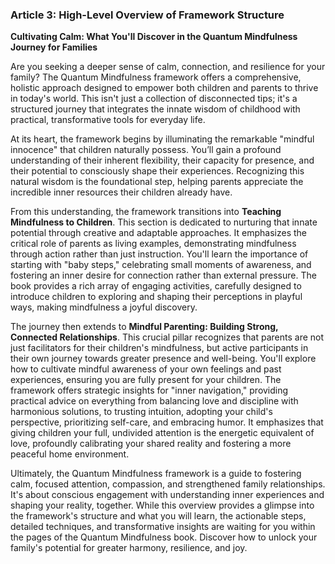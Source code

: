 ### Article 3: High-Level Overview of Framework Structure
**Cultivating Calm: What You'll Discover in the Quantum Mindfulness Journey for Families**

Are you seeking a deeper sense of calm, connection, and resilience for your family? The Quantum Mindfulness framework offers a comprehensive, holistic approach designed to empower both children and parents to thrive in today's world. This isn't just a collection of disconnected tips; it's a structured journey that integrates the innate wisdom of childhood with practical, transformative tools for everyday life.

At its heart, the framework begins by illuminating the remarkable "mindful innocence" that children naturally possess. You’ll gain a profound understanding of their inherent flexibility, their capacity for presence, and their potential to consciously shape their experiences. Recognizing this natural wisdom is the foundational step, helping parents appreciate the incredible inner resources their children already have.

From this understanding, the framework transitions into **Teaching Mindfulness to Children**. This section is dedicated to nurturing that innate potential through creative and adaptable approaches. It emphasizes the critical role of parents as living examples, demonstrating mindfulness through action rather than just instruction. You'll learn the importance of starting with "baby steps," celebrating small moments of awareness, and fostering an inner desire for connection rather than external pressure. The book provides a rich array of engaging activities, carefully designed to introduce children to exploring and shaping their perceptions in playful ways, making mindfulness a joyful discovery.

The journey then extends to **Mindful Parenting: Building Strong, Connected Relationships**. This crucial pillar recognizes that parents are not just facilitators for their children's mindfulness, but active participants in their own journey towards greater presence and well-being. You'll explore how to cultivate mindful awareness of your own feelings and past experiences, ensuring you are fully present for your children. The framework offers strategic insights for "inner navigation," providing practical advice on everything from balancing love and discipline with harmonious solutions, to trusting intuition, adopting your child's perspective, prioritizing self-care, and embracing humor. It emphasizes that giving children your full, undivided attention is the energetic equivalent of love, profoundly calibrating your shared reality and fostering a more peaceful home environment.

Ultimately, the Quantum Mindfulness framework is a guide to fostering calm, focused attention, compassion, and strengthened family relationships. It's about conscious engagement with understanding inner experiences and shaping your reality, together. While this overview provides a glimpse into the framework's structure and what you will learn, the actionable steps, detailed techniques, and transformative insights are waiting for you within the pages of the Quantum Mindfulness book. Discover how to unlock your family's potential for greater harmony, resilience, and joy.